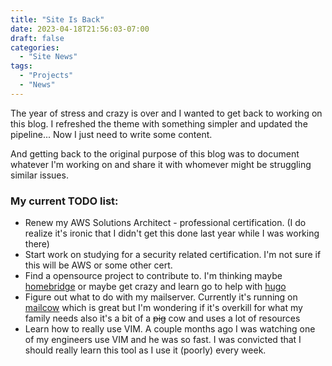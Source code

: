 ```yaml
---
title: "Site Is Back"
date: 2023-04-18T21:56:03-07:00
draft: false
categories:
  - "Site News"
tags:
  - "Projects"
  - "News"
---
```

The year of stress and crazy is over and I wanted to get back to working on this blog. I refreshed the theme with something simpler and updated the pipeline... Now I just need to write some content. 

And getting back to the original purpose of this blog was to document whatever I'm working on and share it with whomever might be struggling similar issues.

### My current TODO list:
- Renew my AWS Solutions Architect - professional certification. (I do realize it's ironic that I didn't get this done last year while I was working there) 
- Start work on studying for a security related certification. I'm not sure if this will be AWS or some other cert.
- Find a opensource project to contribute to. I'm thinking maybe [homebridge](https://github.com/homebridge/homebridge) or maybe get crazy and learn go to help with [hugo](https://github.com/gohugoio/hugo)  
- Figure out what to do with my mailserver. Currently it's running on [mailcow](https://github.com/mailcow/mailcow-dockerized) which is great but I'm wondering if it's overkill for what my family needs also it's a bit of a ~~pig~~ cow and uses a lot of resources
- Learn how to really use VIM. A couple months ago I was watching one of my engineers use VIM and he was so fast. I was convicted that I should really learn this tool as I use it (poorly) every week. 


